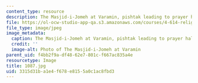 ```yaml
---
content_type: resource
description: The Masjid-i-Jomeh at Varamin, pishtak leading to prayer hall.
file: https://ol-ocw-studio-app-qa.s3.amazonaws.com/courses/4-614-religious-architecture-and-islamic-cultures-fall-2002/3315d31ba1e4f678e8155a0c1ac8fbd3_1087.jpg
file_type: image/jpeg
image_metadata:
  caption: The Masjid-i-Jomeh at Varamin, pishtak leading to prayer hall.
  credit: ''
  image-alt: Photo of The Masjid-i-Jomeh at Varamin
parent_uid: f4bb2f9a-df48-62e7-801c-f667ac835a4e
resourcetype: Image
title: 1087.jpg
uid: 3315d31b-a1e4-f678-e815-5a0c1ac8fbd3
---
```

